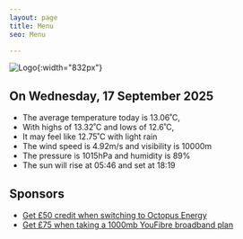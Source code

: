 ```yaml
---
layout: page
title: Menu
seo: Menu

---
```


![Logo](/images/logo.jpg){:width="832px"}

<!-- weather_marker starts -->
## On Wednesday, 17 September 2025

- The average temperature today is 13.06˚C,
- With highs of 13.32˚C and lows of 12.6˚C,
- It may feel like 12.75˚C with light rain
- The wind speed is 4.92m/s and visibility is 10000m
- The pressure is 1015hPa and humidity is 89%
- The sun will rise at 05:46 and set at 18:19

<!-- weather_marker ends -->

## Sponsors

- [Get £50 credit when switching to Octopus Energy](https://bit.ly/3oD1nnS)
- [Get £75 when taking a 1000mb YouFibre broadband plan](https://aklam.io/91zWhU?)
